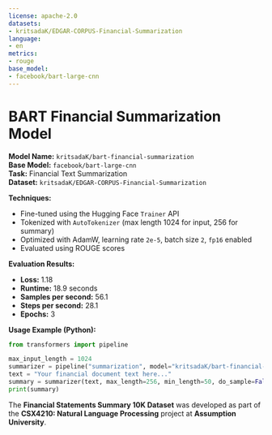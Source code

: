```yaml
---
license: apache-2.0
datasets:
- kritsadaK/EDGAR-CORPUS-Financial-Summarization
language:
- en
metrics:
- rouge
base_model:
- facebook/bart-large-cnn
---
```

# **BART Financial Summarization Model**  

**Model Name:** `kritsadaK/bart-financial-summarization`  
**Base Model:** `facebook/bart-large-cnn`  
**Task:** Financial Text Summarization  
**Dataset:** `kritsadaK/EDGAR-CORPUS-Financial-Summarization`  

**Techniques:**  
- Fine-tuned using the Hugging Face `Trainer` API  
- Tokenized with `AutoTokenizer` (max length 1024 for input, 256 for summary)  
- Optimized with AdamW, learning rate `2e-5`, batch size `2`, `fp16` enabled  
- Evaluated using ROUGE scores  

**Evaluation Results:**  
- **Loss:** 1.18  
- **Runtime:** 18.9 seconds  
- **Samples per second:** 56.1  
- **Steps per second:** 28.1  
- **Epochs:** 3  

**Usage Example (Python):**  
```python
from transformers import pipeline

max_input_length = 1024  
summarizer = pipeline("summarization", model="kritsadaK/bart-financial-summarization")
text = "Your financial document text here..."
summary = summarizer(text, max_length=256, min_length=50, do_sample=False)
print(summary)
```


The **Financial Statements Summary 10K Dataset** was developed as part of the **CSX4210: Natural Language Processing** project at **Assumption University**.